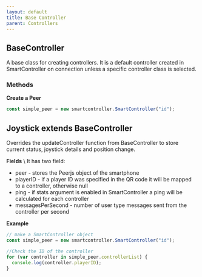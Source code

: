 ```yaml
---
layout: default
title: Base Controller
parent: Controllers
---
```


## BaseController

A base class for creating controllers. It is a default controller created in SmartController on connection unless a specific controller class is selected.

### Methods

**Create a Peer**

```javascript
const simple_peer = new smartcontroller.SmartController("id");
```

## Joystick extends BaseController

Overrides the updateController function from BaseController to store current status, joystick details and position change.

**Fields** \\
It has two field:

- peer - stores the Peerjs object of the smartphone
- playerID - if a player ID was specified in the QR code it will be mapped to a controller, otherwise null
- ping - if stats argument is enabled in SmartController a ping will be calculated for each controller
- messagesPerSecond - number of user type messages sent from the controller per second

**Example**

```javascript
// make a SmartController object
const simple_peer = new smartcontroller.SmartController("id");

//Check the ID of the controller
for (var controller in simple_peer.controllerList) {
  console.log(controller.playerID);
}
```
